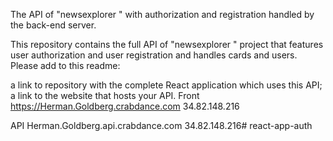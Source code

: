 The API of "newsexplorer
" with authorization and registration handled by the back-end server.

This repository contains the full API of "newsexplorer
" project that features user authorization and user registration and handles cards and users. Please add to this readme:

a link to repository with the complete React application which uses this API;
a link to the website that hosts your API.
Front https://Herman.Goldberg.crabdance.com 34.82.148.216

API Herman.Goldberg.api.crabdance.com 34.82.148.216#   r e a c t - a p p - a u t h  
 